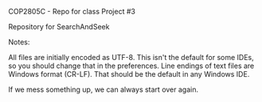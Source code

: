 COP2805C - Repo for class Project #3

Repository for SearchAndSeek

Notes:

All files are initially encoded as UTF-8. This isn't the default for some IDEs, so you should change that in the preferences.
Line endings of text files are Windows format (CR-LF). That should be the default in any Windows IDE.

If we mess something up, we can always start over again.
